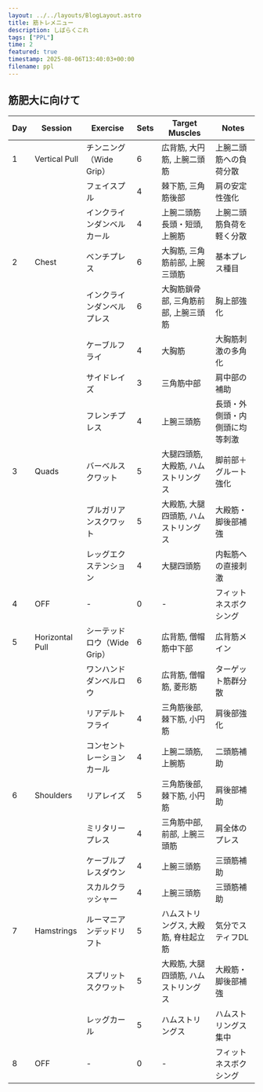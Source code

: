```yaml
---
layout: ../../layouts/BlogLayout.astro
title: 筋トレメニュー
description: しばらくこれ
tags: ["PPL"]
time: 2
featured: true
timestamp: 2025-08-06T13:40:03+00:00
filename: ppl
---
```


## 筋肥大に向けて

| Day | Session | Exercise | Sets | Target Muscles | Notes |
|-----|---------|---------|------|----------------|---------------------------|
| 1 | Vertical Pull | チンニング（Wide Grip） | 6 | 広背筋, 大円筋, 上腕二頭筋 | 上腕二頭筋への負荷分散 |
|  |  | フェイスプル | 4 | 棘下筋, 三角筋後部 | 肩の安定性強化 |
|  |  | インクラインダンベルカール | 4 | 上腕二頭筋長頭・短頭, 上腕筋 | 上腕二頭筋負荷を軽く分散 |
| 2 | Chest | ベンチプレス | 6 | 大胸筋, 三角筋前部, 上腕三頭筋 | 基本プレス種目 |
|  |  | インクラインダンベルプレス | 6 | 大胸筋鎖骨部, 三角筋前部, 上腕三頭筋 | 胸上部強化 |
|  |  | ケーブルフライ | 4 | 大胸筋 | 大胸筋刺激の多角化 |
|  |  | サイドレイズ | 3 | 三角筋中部 | 肩中部の補助 |
|  |  | フレンチプレス | 4 | 上腕三頭筋 | 長頭・外側頭・内側頭に均等刺激 |
| 3 | Quads | バーベルスクワット | 5 | 大腿四頭筋, 大殿筋, ハムストリングス | 脚前部＋グルート強化 |
|  |  | ブルガリアンスクワット | 5 | 大殿筋, 大腿四頭筋, ハムストリングス | 大殿筋・脚後部補強 |
|  |  | レッグエクステンション | 4 | 大腿四頭筋 | 内転筋への直接刺激 |
| 4 | OFF | - | 0 | - | フィットネスボクシング |
| 5 | Horizontal Pull | シーテッドロウ（Wide Grip） | 6 | 広背筋, 僧帽筋中下部 | 広背筋メイン |
|  |  | ワンハンドダンベルロウ | 6 | 広背筋, 僧帽筋, 菱形筋 | ターゲット筋群分散 |
|  |  | リアデルトフライ | 4 | 三角筋後部, 棘下筋, 小円筋 | 肩後部強化 |
|  |  | コンセントレーションカール | 4 | 上腕二頭筋, 上腕筋 | 二頭筋補助 |
| 6 | Shoulders | リアレイズ | 5 | 三角筋後部, 棘下筋, 小円筋 | 肩後部補助 |
|  |  | ミリタリープレス | 4 | 三角筋中部, 前部, 上腕三頭筋 | 肩全体のプレス |
|  |  | ケーブルプレスダウン | 4 | 上腕三頭筋 | 三頭筋補助 |
|  |  | スカルクラッシャー | 4 | 上腕三頭筋 | 三頭筋補助 |
| 7 | Hamstrings | ルーマニアンデッドリフト | 5 | ハムストリングス, 大殿筋, 脊柱起立筋 | 気分でスティフDL |
|  |  | スプリットスクワット | 5 | 大殿筋, 大腿四頭筋, ハムストリングス | 大殿筋・脚後部補強 |
|  |  | レッグカール | 5 | ハムストリングス | ハムストリングス集中 |
| 8 | OFF | - | 0 | - | フィットネスボクシング |
